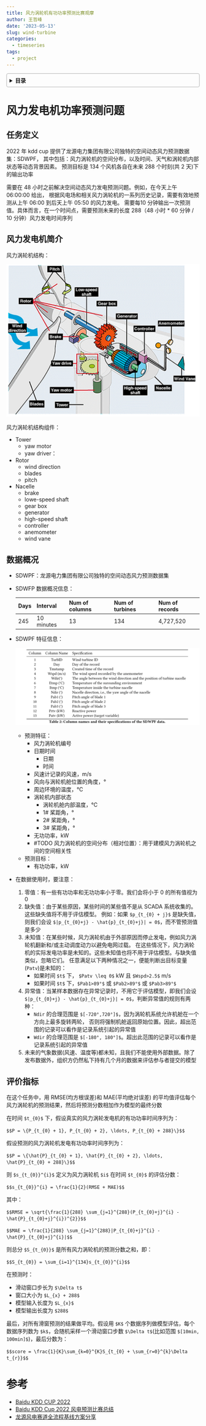 ```yaml
---
title: 风力涡轮机有功功率预测比赛观摩
author: 王哲峰
date: '2023-05-13'
slug: wind-turbine
categories:
  - timeseries
tags:
  - project
---
```


<style>
details {
    border: 1px solid #aaa;
    border-radius: 4px;
    padding: .5em .5em 0;
}
summary {
    font-weight: bold;
    margin: -.5em -.5em 0;
    padding: .5em;
}
details[open] {
    padding: .5em;
}
details[open] summary {
    border-bottom: 1px solid #aaa;
    margin-bottom: .5em;
}
</style>

<details><summary>目录</summary><p>

- [风力发电机功率预测问题](#风力发电机功率预测问题)
  - [任务定义](#任务定义)
  - [风力发电机简介](#风力发电机简介)
  - [数据概况](#数据概况)
  - [评价指标](#评价指标)
- [参考](#参考)
</p></details><p></p>

# 风力发电机功率预测问题

## 任务定义

2022 年 kdd cup 提供了龙源电力集团有限公司独特的空间动态风力预测数据集：SDWPF，
其中包括：风力涡轮机的空间分布，以及时间、天气和涡轮机内部状态等动态背景因素。
预测目标是 134 个风机各自在未来 288 个时刻(共 2 天)下的输出功率

需要在 48 小时之前解决空间动态风力发电预测问题。例如，在今天上午 06:00:00 给出，
根据风电场和相关风力涡轮机的一系列历史记录，需要有效地预测从上午 06:00 到后天上午 05:50 的风力发电。
需要每10 分钟输出一次预测值。具体而言，在一个时间点，需要预测未来的长度 288（48 小时 * 60 分钟 / 10 分钟）风力发电时间序列

## 风力发电机简介

风力涡轮机结构：

![img](images/wind_turbine.png)

风力涡轮机结构组件：

* Tower
    - yaw motor
    - yaw driver：
* Rotor
    - wind direction
    - blades
    - pitch
* Nacelle
    - brake
    - lowe-speed shaft
    - gear box
    - generator
    - high-speed shaft
    - controller
    - anemometer
    - wind vane

## 数据概况

* SDWPF：龙源电力集团有限公司独特的空间动态风力预测数据集
* SDWFP 数据概况信息：

    | Days | Interval | Num of columns | Num of turbines | Num of records |
    |----|----|----|----|----|
    | 245 | 10 minutes | 13 | 134 | 4,727,520 |

* SDWPF 特征信息：

    ![img](images/data.png)

    - 预测特征：
        - 风力涡轮机编号
        - 日期时间
            - 日期 
            - 时间
        - 风速计记录的风速，m/s
        - 风向与涡轮机舱位置的角度，°
        - 周边环境的温度，℃
        - 涡轮机内部状态
            - 涡轮机舱内部温度，℃
            - 1# 桨距角，°
            - 2# 桨距角，°
            - 3# 桨距角，°
        - 无功功率，kW
        - #TODO 风力涡轮机的空间分布（相对位置）：用于建模风力涡轮机之间的空间相关性 
    - 预测目标：
        - 有功功率，kW
* 在数据使用时，要注意：
    1. 零值：有一些有功功率和无功功率小于零。我们会将小于 0 的所有值视为 0
    2. 缺失值：由于某些原因，某些时间的某些值不是从 SCADA 系统收集的。这些缺失值将不用于评估模型。
       例如：如果 `$p_{t_{0} + j}$` 是缺失值，则我们会设  `$|p_{t_{0}+j} - \hat{p}_{t_{0}+j}| = 0$`，而不管预测值是多少
    3. 未知值：在某些时候，风力涡轮机由于外部原因而停止发电，例如风力涡轮机翻新和/或主动调度动力以避免电网过载。
       在这些情况下，风力涡轮机的实际发电功率是未知的。这些未知值也将不用于评估模型。与缺失值类似，忽略它们。
       任意满足以下两种情况之一，便能判断出目标变量(`Patv`)是未知的：
        - 如果时间 `$t$` 下， `$Patv \leq 0$` kW 且 `$Wspd>2.5$` m/s
        - 如果时间 `$t$` 下，`$Pab1>89°$` 或 `$Pab2>89°$` 或 `$Pab3>89°$`
    4. 异常值：当某样本数据存在异常记录时，不用它于评估模型，即我们会设 `$|p_{t_{0}+j} - \hat{p}_{t_{0}+j}| = 0$`，判断异常值的规则有两种：
        - `Ndir` 的合理范围是 `$[-720°,720°]$`，因为涡轮机系统允许机舱在一个方向上最多旋转两轮，
          否则将强制机舱返回原始位置。因此，超出范围的记录可以看作是记录系统引起的异常值
        - `Wdir` 的合理范围是 `$[-180°, 180°]$`。超出此范围的记录可以看作是记录系统引起的异常值
    5. 未来的气象数据(风速、温度等)都未知，且我们不能使用外部数据。除了发布数据外，组织方仍然私下持有几个月的数据来评估参与者提交的模型

## 评价指标

在这个任务中，用 RMSE(均方根误差)和 MAE(平均绝对误差) 的平均值评估每个风力涡轮机的预测结果，然后将预测分数相加作为模型的最终分数

在时间 `$t_{0}$` 下，假设真实的风力涡轮发电机的有功功率时间序列为：

`$$P = \{P_{t_{0} + 1}, P_{t_{0} + 2}, \ldots, P_{t_{0} + 288}\}$$`

假设预测的风力涡轮机发电有功功率时间序列为：

`$$P = \{\hat{P}_{t_{0} + 1}, \hat{P}_{t_{0} + 2}, \ldots, \hat{P}_{t_{0} + 288}\}$$`

则 `$s_{t_{0}}^{i}$` 定义为风力涡轮机 `$i$` 在时间 `$t_{0}$` 的评估分数：

`$$s_{t_{0}}^{i} = \frac{1}{2}(RMSE + MAE)$$`

其中：

`$$RMSE = \sqrt{\frac{1}{288} \sum_{j=1}^{288}(P_{t_{0}+j}^{i} - \hat{P}_{t_{0}+j}^{i})^{2}}$$`

`$$MAE = \frac{1}{288} \sum_{j=1}^{288}|P_{t_{0}+j}^{i} - \hat{P}_{t_{0}+j}^{i}|$$`

则总分 `$S_{t_{0}}$` 是所有风力涡轮机的预测分数之和，即：

`$$S_{t_{0}} = \sum_{i=1}^{134}s_{t_{0}}^{i}$$`

在预测时：

* 滑动窗口步长为 `$\Delta t$`
* 窗口大小为 `$L_{x} + 288$`
* 模型输入长度为 `$L_{x}$`
* 模型输出长度为 `$288$`

最后，对所有滑窗预测的结果做平均。假设用 `$K$` 个数据序列做模型评估，每个数据序列数为 `$k$`，会随机采样一个滑动窗口步数 `$\Delta t$`(比如范围 `$[10min, 100min]$`)，最后分数为：

`$$score = \frac{1}{K}\sum_{k=0}^{K}S_{t_{0} + \sum_{r=0}^{k}\Delta t_{r}}$$`

# 参考

* [Baidu KDD CUP 2022](https://aistudio.baidu.com/aistudio/competition/detail/152/0/introduction)
* [Baidu KDD Cup 2022 风电预测比赛总结](https://mp.weixin.qq.com/s?__biz=MzUyNzA1OTcxNg==&mid=2247487679&idx=1&sn=4c31e6f34b514bd497f8aebb640b447a&chksm=fa040ed4cd7387c21eb15b9b45036a25909101da80dcb3b30d1ebe000036ff621b08d7c3bbe5&scene=21#wechat_redirect)
* [龙源风电赛道全流程基线方案分享](https://mp.weixin.qq.com/s/gxoXA0EFHxuVowax1j9Njw)
